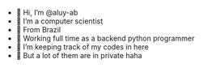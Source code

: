 - 🌱 Hi, I’m @aluy-ab
- 🌱 I’m a computer scientist
- 🌱 From Brazil
- 🌱 Working full time as a backend python programmer
- 🌱 I’m keeping track of my codes in here
- 🌱 But a lot of them are in private haha
